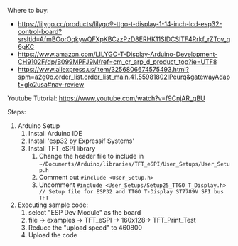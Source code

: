 Where to buy:
* https://lilygo.cc/products/lilygo®-ttgo-t-display-1-14-inch-lcd-esp32-control-board?srsltid=AfmBOorOqkywQFXpKBCzzPzD8ERHK11SlDCSlTF4Rrkf_rZTov_g6gKC
* https://www.amazon.com/LILYGO-T-Display-Arduino-Development-CH9102F/dp/B099MPFJ9M/ref=cm_cr_arp_d_product_top?ie=UTF8
* https://www.aliexpress.us/item/3256806674575493.html?spm=a2g0o.order_list.order_list_main.41.55981802IPeurq&gatewayAdapt=glo2usa#nav-review

Youtube Tutorial: https://www.youtube.com/watch?v=f9CnjAR_gBU

Steps:
1. Arduino Setup
   1. Install Arduino IDE
   2. Install 'esp32 by Expressif Systems'
   3. Install TFT_eSPI library
      1. Change the header file to include in `~/Documents/Arduino/libraries/TFT_eSPI/User_Setups/User_Setup.h`
      2. Comment out `#include <User_Setup.h>`
      3. Uncomment `#include <User_Setups/Setup25_TTGO_T_Display.h>    // Setup file for ESP32 and TTGO T-Display ST7789V SPI bus TFT`
2. Executing sample code:
   1. select "ESP Dev Module" as the board
   2. file -> examples -> TFT_eSPI -> 160x128-> TFT_Print_Test 
   3. Reduce the "upload speed" to 460800
   4. Upload the code